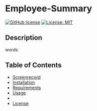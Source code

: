 # Employee-Summary

[![GitHub license](https://img.shields.io/badge/Made%20by-%40Adellis95-orange)](https://github.com/Adellis95/Employee-Summary)
[![License: MIT](https://img.shields.io/badge/License-MIT-yellow.svg)](https://opensource.org/licenses/MIT)

## Description

words

## Table of Contents

- [Screenrecord](#screenrecord)
- [Installation](#installation)
- [Requirements](#requirements)
- [Usage](#usage)
- [](#)
- [License](#license)
